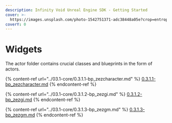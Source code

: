 ```yaml
---
description: Infinity Void Unreal Engine SDK - Getting Started
cover: >-
  https://images.unsplash.com/photo-1542751371-adc38448a05e?crop=entropy&cs=tinysrgb&fm=jpg&ixid=MnwxOTcwMjR8MHwxfHNlYXJjaHwzfHxnYW1pbmd8ZW58MHx8fHwxNjYzOTI1MzI5&ixlib=rb-1.2.1&q=80
coverY: 0
---
```


# Widgets

The actor folder contains crucial classes and blueprints in the form of actors.

{% content-ref url="../03.1-core/0.3.1.1-bp_zezcharacter.md" %}
[0.3.1.1-bp\_zezcharacter.md](../03.1-core/0.3.1.1-bp\_zezcharacter.md)
{% endcontent-ref %}

{% content-ref url="../03.1-core/0.3.1.2-bp_zezgi.md" %}
[0.3.1.2-bp\_zezgi.md](../03.1-core/0.3.1.2-bp\_zezgi.md)
{% endcontent-ref %}

{% content-ref url="../03.1-core/0.3.1.3-bp_zezgm.md" %}
[0.3.1.3-bp\_zezgm.md](../03.1-core/0.3.1.3-bp\_zezgm.md)
{% endcontent-ref %}

##
